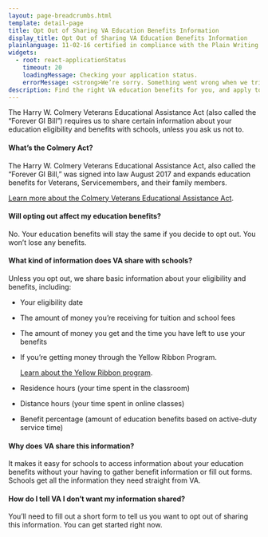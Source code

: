 ```yaml
---
layout: page-breadcrumbs.html
template: detail-page
title: Opt Out of Sharing VA Education Benefits Information
display_title: Opt Out of Sharing VA Education Benefits Information
plainlanguage: 11-02-16 certified in compliance with the Plain Writing Act
widgets:
  - root: react-applicationStatus
    timeout: 20
    loadingMessage: Checking your application status.
    errorMessage: <strong>We’re sorry. Something went wrong when we tried to load your saved application.</strong><br/>Please try refreshing your browser in a few minutes.
description: Find the right VA education benefits for you, and apply to start getting help paying tuition. We can also help you find the right school or training program.
---
```

<div itemscope itemtype ="http://schema.org/HowTo">
The Harry W. Colmery Veterans Educational Assistance Act (also called the “Forever GI Bill”) requires us to share certain information about your education eligibility and benefits with schools, unless you ask us not to.

#### What’s the Colmery Act?

The Harry W. Colmery Veterans Educational Assistance Act, also called the “Forever GI Bill,” was signed into law August 2017 and expands education benefits for Veterans, Servicemembers, and their family members.

[Learn more about the Colmery Veterans Educational Assistance Act](https://www.benefits.va.gov/GIBILL/ForeverGIBill.asp).

#### Will opting out affect my education benefits?
No. Your education benefits will stay the same if you decide to opt out. You won’t lose any benefits.

#### What kind of information does VA share with schools?
Unless you opt out, we share basic information about your eligibility and benefits, including:
- Your eligibility date
- The amount of money you’re receiving for tuition and school fees
- The amount of money you get and the time you have left to use your benefits
- If you’re getting money through the Yellow Ribbon Program.

  [Learn about the Yellow Ribbon program](/education/gi-bill/yellow-ribbon/).

- Residence hours (your time spent in the classroom)
- Distance hours (your time spent in online classes)
- Benefit percentage (amount of education benefits based on active-duty service time)

#### Why does VA share this information?

It makes it easy for schools to access information about your education benefits without your having to gather benefit information or fill out forms. Schools get all the information they need straight from VA.


#### How do I tell VA I don’t want my information shared?
You’ll need to fill out a short form to tell us you want to opt out of sharing this information. You can get started right now.

<div markdown="0">

<div id="react-applicationStatus" class="static-page-widget"></div>
<br></div>

<div markdown="1">
</div>
